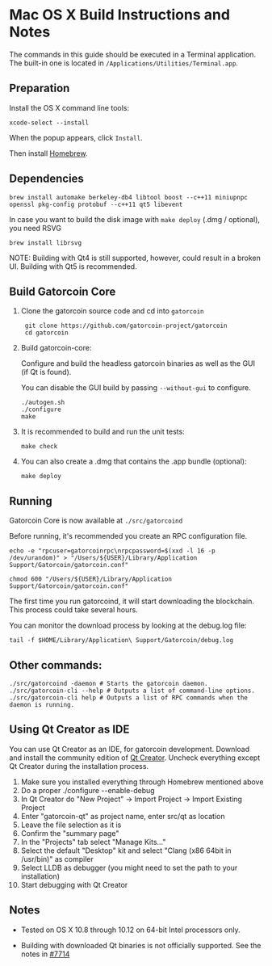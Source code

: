 Mac OS X Build Instructions and Notes
====================================
The commands in this guide should be executed in a Terminal application.
The built-in one is located in `/Applications/Utilities/Terminal.app`.

Preparation
-----------
Install the OS X command line tools:

`xcode-select --install`

When the popup appears, click `Install`.

Then install [Homebrew](http://brew.sh).

Dependencies
----------------------

    brew install automake berkeley-db4 libtool boost --c++11 miniupnpc openssl pkg-config protobuf --c++11 qt5 libevent

In case you want to build the disk image with `make deploy` (.dmg / optional), you need RSVG

    brew install librsvg

NOTE: Building with Qt4 is still supported, however, could result in a broken UI. Building with Qt5 is recommended.

Build Gatorcoin Core
------------------------

1. Clone the gatorcoin source code and cd into `gatorcoin`

        git clone https://github.com/gatorcoin-project/gatorcoin
        cd gatorcoin

2.  Build gatorcoin-core:

    Configure and build the headless gatorcoin binaries as well as the GUI (if Qt is found).

    You can disable the GUI build by passing `--without-gui` to configure.

        ./autogen.sh
        ./configure
        make

3.  It is recommended to build and run the unit tests:

        make check

4.  You can also create a .dmg that contains the .app bundle (optional):

        make deploy

Running
-------

Gatorcoin Core is now available at `./src/gatorcoind`

Before running, it's recommended you create an RPC configuration file.

    echo -e "rpcuser=gatorcoinrpc\nrpcpassword=$(xxd -l 16 -p /dev/urandom)" > "/Users/${USER}/Library/Application Support/Gatorcoin/gatorcoin.conf"

    chmod 600 "/Users/${USER}/Library/Application Support/Gatorcoin/gatorcoin.conf"

The first time you run gatorcoind, it will start downloading the blockchain. This process could take several hours.

You can monitor the download process by looking at the debug.log file:

    tail -f $HOME/Library/Application\ Support/Gatorcoin/debug.log

Other commands:
-------

    ./src/gatorcoind -daemon # Starts the gatorcoin daemon.
    ./src/gatorcoin-cli --help # Outputs a list of command-line options.
    ./src/gatorcoin-cli help # Outputs a list of RPC commands when the daemon is running.

Using Qt Creator as IDE
------------------------
You can use Qt Creator as an IDE, for gatorcoin development.
Download and install the community edition of [Qt Creator](https://www.qt.io/download/).
Uncheck everything except Qt Creator during the installation process.

1. Make sure you installed everything through Homebrew mentioned above
2. Do a proper ./configure --enable-debug
3. In Qt Creator do "New Project" -> Import Project -> Import Existing Project
4. Enter "gatorcoin-qt" as project name, enter src/qt as location
5. Leave the file selection as it is
6. Confirm the "summary page"
7. In the "Projects" tab select "Manage Kits..."
8. Select the default "Desktop" kit and select "Clang (x86 64bit in /usr/bin)" as compiler
9. Select LLDB as debugger (you might need to set the path to your installation)
10. Start debugging with Qt Creator

Notes
-----

* Tested on OS X 10.8 through 10.12 on 64-bit Intel processors only.

* Building with downloaded Qt binaries is not officially supported. See the notes in [#7714](https://github.com/bitcoin/bitcoin/issues/7714)

